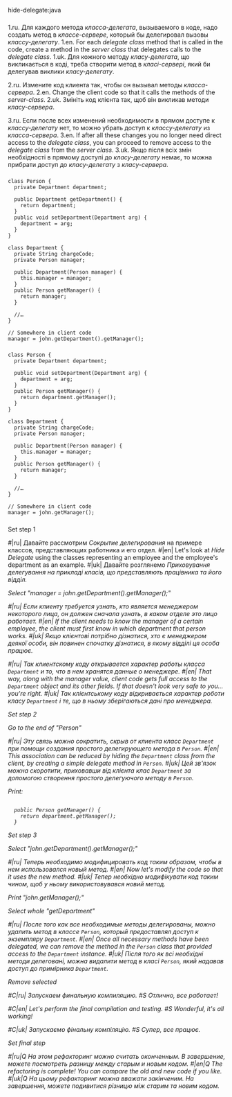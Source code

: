 hide-delegate:java

###

1.ru. Для каждого метода <i>класса-делегата</i>, вызываемого в коде, надо создать метод в <i>классе-сервере</i>, который бы делегировал вызовы <i>классу-делегату</i>.
1.en. For each <i>delegate class</i> method that is called in the code, create a method in the <i>server class</i> that delegates calls to the <i>delegate class</i>.
1.uk. Для кожного методу <i>класу-делегата</i>, що викликається в коді, треба створити метод в <i>класі-сервері</i>, який би делегував виклики <i>класу-делегату</i>.

2.ru. Измените код клиента так, чтобы он вызывал методы <i>класса-сервера</i>.
2.en. Change the client code so that it calls the methods of the <i>server-class</i>.
2.uk. Змініть код клієнта так, щоб він викликав методи <i>класу-сервера</i>.

3.ru. Если после всех изменений необходимости в прямом доступе к <i>классу-делегату</i> нет, то можно убрать доступ к <i>классу-делегату</i> из <i>класса-сервера</i>.
3.en. If after all these changes you no longer need direct access to the <i>delegate class</i>, you can proceed to remove access to the <i>delegate class</i> from the <i>server class</i>. 
3.uk. Якщо після всіх змін необхідності в прямому доступі до <i>класу-делегату</i> немає, то можна прибрати доступ до <i>класу-делегату</i> з <i>класу-сервера</i>.



###

```
class Person {
  private Department department;

  public Department getDepartment() {
    return department;
  }
  public void setDepartment(Department arg) {
    department = arg;
  }
}

class Department {
  private String chargeCode;
  private Person manager;

  public Department(Person manager) {
    this.manager = manager;
  }
  public Person getManager() {
    return manager;
  }

  //…
}

// Somewhere in client code
manager = john.getDepartment().getManager();
```

###

```
class Person {
  private Department department;

  public void setDepartment(Department arg) {
    department = arg;
  }
  public Person getManager() {
    return department.getManager();
  }
}

class Department {
  private String chargeCode;
  private Person manager;

  public Department(Person manager) {
    this.manager = manager;
  }
  public Person getManager() {
    return manager;
  }

  //…
}

// Somewhere in client code
manager = john.getManager();
```

###

Set step 1

#|ru| Давайте рассмотрим <i>Сокрытие делегирования</i> на примере классов, представляющих работника и его отдел.
#|en| Let's look at <i>Hide Delegate</i> using the classes representing an employee and the employee's department as an example.
#|uk| Давайте розглянемо <i>Приховування делегування<i> на прикладі класів, що представляють працівника та його відділ.

Select "manager = john.getDepartment().getManager();"

#|ru| Если клиенту требуется узнать, кто является менеджером некоторого лица, он должен сначала узнать, в каком отделе это лицо работает.
#|en| If the client needs to know the manager of a certain employee, the client must first know in which department that person works.
#|uk| Якщо клієнтові потрібно дізнатися, хто є менеджером деякої особи, він повинен спочатку дізнатися, в якому відділі ця особа працює.

#|ru| Так клиентскому коду открывается характер работы класса <code>Department</code> и то, что в нем хранятся данные о менеджере.
#|en| That way, along with the manager value, client code gets full access to the <code>Department</code> object and its other fields. If that doesn't look very safe to you… you're right.
#|uk| Так клієнтському коду відкривається характер роботи класу <code>Department</code> і те, що в ньому зберігаються дані про менеджера.

Set step 2

Go to the end of "Person"

#|ru| Эту связь можно сократить, скрыв от клиента класс <code>Department</code> при помощи создания простого делегирующего метода в <code>Person</code>.
#|en| This association can be reduced by hiding the <code>Department</code> class from the client, by creating a simple delegate method in <code>Person</code>.
#|uk| Цей зв'язок можна скоротити, приховавши від клієнта клас <code>Department</code> за допомогою створення простого делегуючого методу в <code>Person</code>.

Print:
```

  public Person getManager() {
    return department.getManager();
  }
```

Set step 3

Select "john.getDepartment().getManager();"

#|ru| Теперь необходимо модифицировать код таким образом, чтобы в нем использовался новый метод.
#|en| Now let's modify the code so that it uses the new method.
#|uk| Тепер необхідно модифікувати код таким чином, щоб у ньому використовувався новий метод.

Print "john.getManager();"

Select whole "getDepartment"

#|ru| После того как все необходимые методы делегированы, можно удалить метод в классе <code>Person</code>, который предоставлял доступ к экземпляру <code>Department</code>.
#|en| Once all necessary methods have been delegated, we can remove the method in the <code>Person</code> class that provided access to the <code>Department</code> instance.
#|uk| Після того як всі необхідні методи делеговані, можна видалити метод в класі <code>Person</code>, який надавав доступ до примірника <code>Department</code>.

Remove selected

#C|ru| Запускаем финальную компиляцию.
#S Отлично, все работает!

#C|en| Let's perform the final compilation and testing.
#S Wonderful, it's all working!

#C|uk| Запускаємо фінальну компіляцію.
#S Супер, все працює.

Set final step

#|ru|Q На этом рефакторинг можно считать оконченным. В завершение, можете посмотреть разницу между старым и новым кодом.
#|en|Q The refactoring is complete! You can compare the old and new code if you like.
#|uk|Q На цьому рефакторинг можна вважати закінченим. На завершення, можете подивитися різницю між старим та новим кодом.